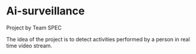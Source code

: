 # Ai-surveillance
Project by Team SPEC

The idea of the project is to detect activities
performed by a person in real time video stream.
